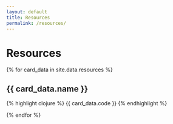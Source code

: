 ```yaml
---
layout: default
title: Resources
permalink: /resources/
---
```


# Resources

{% for card_data in site.data.resources %}

## {{ card_data.name }}

{% highlight clojure %}
{{ card_data.code }}
{% endhighlight %}

{% endfor %}
